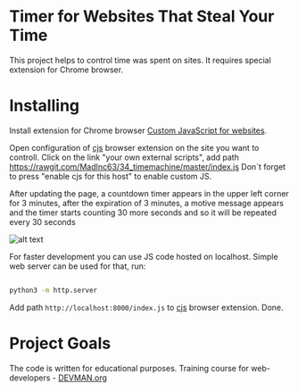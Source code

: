 # Timer for Websites That Steal Your Time

This project helps to control time was spent on sites. It requires special extension for Chrome browser.

# Installing

Install extension for Chrome browser [Custom JavaScript for websites](https://chrome.google.com/webstore/detail/custom-javascript-for-web/poakhlngfciodnhlhhgnaaelnpjljija).

Open configuration of [cjs](https://chrome.google.com/webstore/detail/custom-javascript-for-web/poakhlngfciodnhlhhgnaaelnpjljija) browser extension on the site you want to controll. Click on the link "your own external scripts", add path https://rawgit.com/MadInc63/34_timemachine/master/index.js Don`t forget to press "enable cjs for this host" to enable custom JS.

After updating the page, a countdown timer appears in the upper left corner for 3 minutes, after the expiration of 3 minutes, a motive message appears and the timer starts counting 30 more seconds and so it will be repeated every 30 seconds

![alt text](https://image.prntscr.com/image/PB5-m6C9Rtqh4mmHp-0frQ.png)

For faster development you can use JS code hosted on localhost. Simple web server can be used for that, run:

```bash

python3 -m http.server
```

Add path `http://localhost:8000/index.js` to [cjs](https://chrome.google.com/webstore/detail/custom-javascript-for-web/poakhlngfciodnhlhhgnaaelnpjljija) browser extension. Done.


# Project Goals

The code is written for educational purposes. Training course for web-developers - [DEVMAN.org](https://devman.org)
